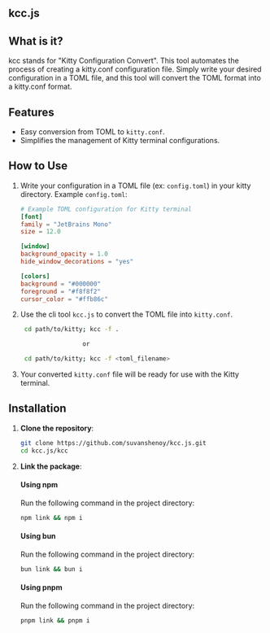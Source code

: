 ## kcc.js

## What is it?
kcc stands for "Kitty Configuration Convert". This tool automates the process of creating a kitty.conf configuration file. Simply write your desired configuration in a TOML file, and this tool will convert the TOML format into a kitty.conf format.

## Features
- Easy conversion from TOML to `kitty.conf`.
- Simplifies the management of Kitty terminal configurations.

## How to Use
1. Write your configuration in a TOML file (ex: `config.toml`) in your kitty directory.
   Example `config.toml`:
   ```toml
   # Example TOML configuration for Kitty terminal
   [font]
   family = "JetBrains Mono"
   size = 12.0
   
   [window]
   background_opacity = 1.0
   hide_window_decorations = "yes"
   
   [colors]
   background = "#000000"
   foreground = "#f8f8f2"
   cursor_color = "#ffb86c"

2. Use the cli tool `kcc.js` to convert the TOML file into `kitty.conf`.
   ```bash
    cd path/to/kitty; kcc -f .   

                    or

    cd path/to/kitty; kcc -f <toml_filename>
   ```

3. Your converted `kitty.conf` file will be ready for use with the Kitty terminal.


## Installation
1. **Clone the repository**:
   ```bash
   git clone https://github.com/suvanshenoy/kcc.js.git
   cd kcc.js/kcc
   ```
2. **Link the package**:

   #### Using npm
   Run the following command in the project directory:
   ```bash
   npm link && npm i
   ```

   #### Using bun
   Run the following command in the project directory:
   ```bash
   bun link && bun i
   ```

   #### Using pnpm
   Run the following command in the project directory:
   ```bash
   pnpm link && pnpm i
   ```


